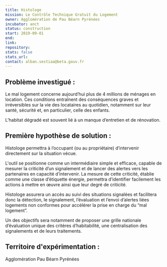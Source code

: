```yaml
---
title: Histologe
mission: Le Contrôle Technique Gratuit du Logement 
owner: Agglomération de Pau Béarn Pyrénées
incubator: anct 
status: construction
start: 2019-09-01
end: 
link:
repository: 
stats: false 
stats_url: 
contact: alban.sestiaa@beta.gouv.fr
---
```


## Problème investigué :
Le mal logement concerne aujourd’hui plus de 4 millions de ménages en location. 
Ces conditions entraînent des conséquences graves et irréversibles sur la vie des locataires au quotidien, notamment sur leur santé, sécurité  et, en particulier, celle des enfants.

L’habitat dégradé est souvent lié à un manque d’entretien et de rénovation.

## Première hypothèse de solution : 
Histologe permettra à l’occupant (ou au propriétaire) d’intervenir directement sur la situation vécue.

L'outil se positionne comme un intermédiaire simple et efficace, capable de mesurer la criticité d’un signalement 
et de lancer des alertes vers les partenaires en capacité d’intervenir.
La mesure de cette criticité, établie comme une classe d’étiquette énergie, permettra d’identifier facilement les actions à mettre en œuvre ainsi que leur degré de criticité.

Histologe assurera un accès au suivi des situations signalées et facilitera donc la détection, le signalement, l’évaluation et l’envoi d’alertes liées logements non conformes pour accélérer la prise en charge du “mal logement”.

Un des objectifs sera notamment de proposer une grille nationale d’évaluation unique des critères d’habitabilité, une centralisation des signalements et de leurs traitements.

## Territoire d'expérimentation : 
Agglomération Pau Béarn Pyrénées
